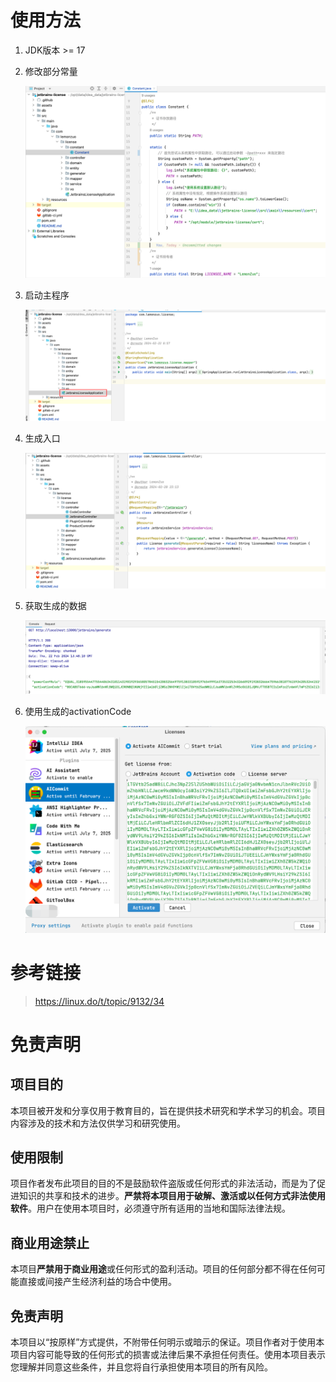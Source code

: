 # 使用方法

1. JDK版本 >= 17

1. 修改部分常量

   ![image-20240222213822180](./assets/image-20240222213822180.png)

1. 启动主程序

   ![image-20240222213917334](./assets/image-20240222213917334.png)

1. 生成入口

   ![image-20240222214007459](./assets/image-20240222214007459.png)

1. 获取生成的数据

   ![image-20240222214904249](./assets/image-20240222214904249.png)

1. 使用生成的activationCode

   ![image-20240221231614878](./assets/image-20240221231614878.png)

# 参考链接

> https://linux.do/t/topic/9132/34



# 免责声明

## 项目目的

本项目被开发和分享仅用于教育目的，旨在提供技术研究和学术学习的机会。项目内容涉及的技术和方法仅供学习和研究使用。

## 使用限制

项目作者发布此项目的目的不是鼓励软件盗版或任何形式的非法活动，而是为了促进知识的共享和技术的进步。**严禁将本项目用于破解、激活或以任何方式非法使用软件**。用户在使用本项目时，必须遵守所有适用的当地和国际法律法规。

## 商业用途禁止

本项目**严禁用于商业用途**或任何形式的盈利活动。项目的任何部分都不得在任何可能直接或间接产生经济利益的场合中使用。

## 免责声明

本项目以“按原样”方式提供，不附带任何明示或暗示的保证。项目作者对于使用本项目内容可能导致的任何形式的损害或法律后果不承担任何责任。使用本项目表示您理解并同意这些条件，并且您将自行承担使用本项目的所有风险。
